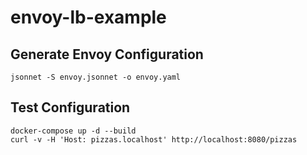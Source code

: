 # envoy-lb-example

## Generate Envoy Configuration

```shell
jsonnet -S envoy.jsonnet -o envoy.yaml
```

## Test Configuration

```shell
docker-compose up -d --build
curl -v -H 'Host: pizzas.localhost' http://localhost:8080/pizzas
```
